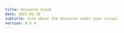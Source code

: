 ```yaml
---
title: Universe Scout
date: 2021-05-20
subtitle: Info about the Universe under your cursor.
version: 0.6.4
---
```

